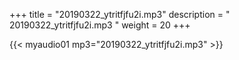+++
title = "20190322_ytritfjfu2i.mp3"
description = " 20190322_ytritfjfu2i.mp3 "
weight = 20
+++

{{< myaudio01 mp3="20190322_ytritfjfu2i.mp3" >}}


